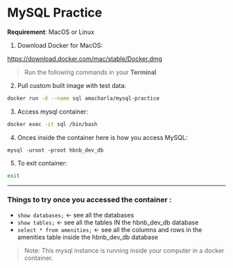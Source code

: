# MySQL Practice

**Requirement**: MacOS or Linux


1. Download Docker for MacOS:

<https://download.docker.com/mac/stable/Docker.dmg>

> Run the following commands in your **Terminal**

2. Pull custom built image with test data: 
```bash
docker run -d --name sql amacharla/mysql-practice
```

3. Access mysql container:
```bash
docker exec -it sql /bin/bash
```

4. Onces inside the container here is how you access MySQL:
```
mysql -uroot -proot hbnb_dev_db
```

5. To exit container:
```bash
exit
```
---

### Things to try once you accessed the container :
- `show databases;` <- see all the databases
- `show tables;` <- see all the tables IN the hbnb_dev_db database
- `select * from amenities;` <- see all the columns and rows in the amenities table inside the hbnb_dev_db database



> Note: This mysql instance is running inside your computer in a docker container.
